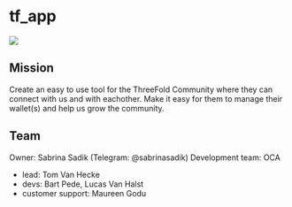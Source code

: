 # tf_app

![](https://unsplash.com/photos/ySHZCAuaa4I)



## Mission

Create an easy to use tool for the ThreeFold Community where they can connect with us and with eachother. Make it easy for them to manage their wallet(s) and help us grow the community. 


## Team
Owner: Sabrina Sadik (Telegram: @sabrinasadik)
Development team: OCA 
  - lead: Tom Van Hecke 
  - devs: Bart Pede, Lucas Van Halst
  - customer support: Maureen Godu
